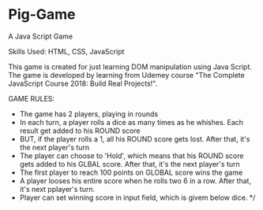 # Pig-Game
A Java Script Game

Skills Used: HTML, CSS, JavaScript

This game is created for just learning DOM manipulation using Java Script. The game is developed by learning from Udemey course "The Complete JavaScript Course 2018: Build Real Projects!".


GAME RULES:

- The game has 2 players, playing in rounds
- In each turn, a player rolls a dice as many times as he whishes. Each result get added to his ROUND score
- BUT, if the player rolls a 1, all his ROUND score gets lost. After that, it's the next player's turn
- The player can choose to 'Hold', which means that his ROUND score gets added to his GLBAL score. After that, it's the next player's turn
- The first player to reach 100 points on GLOBAL score wins the game
- A player looses his entire score when he rolls two 6 in a row. After that, it's next pplayer's turn.
- Player can set winning score in input field, which is givem below dice. 
*/
